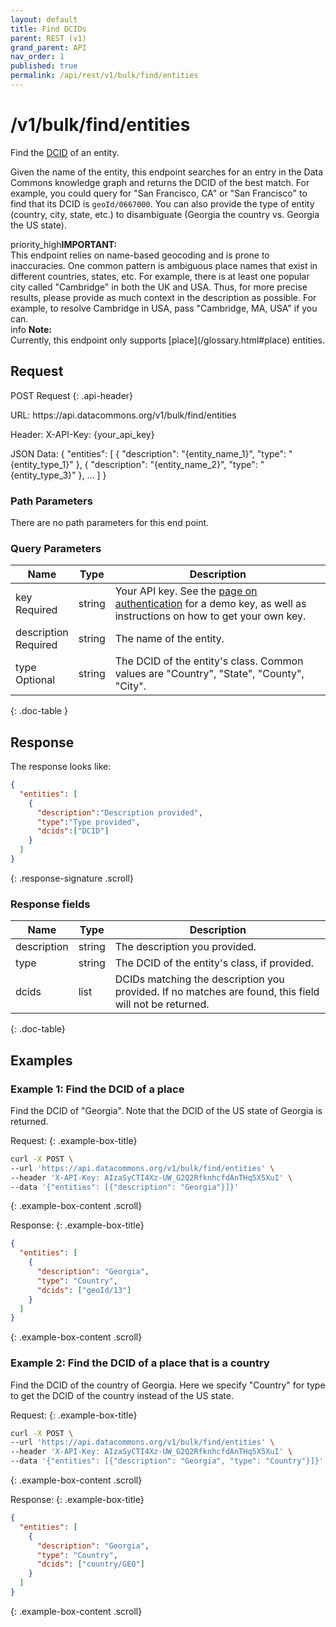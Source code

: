 ```yaml
---
layout: default
title: Find DCIDs
parent: REST (v1)
grand_parent: API
nav_order: 1
published: true
permalink: /api/rest/v1/bulk/find/entities
---
```


# /v1/bulk/find/entities

Find the [DCID](/glossary.html#dcid) of an entity.

Given the name of the entity, this endpoint searches for an entry in the Data Commons knowledge graph and returns the DCID of the best match. For example, you could query for "San Francisco, CA" or "San Francisco" to find that its DCID is `geoId/0667000`. You can also provide the type of entity (country, city, state, etc.) to disambiguate (Georgia the country vs. Georgia the US state).

<div markdown="span" class="alert alert-danger" role="alert">
   <span class="material-icons exclamation-icon">priority_high</span><b>IMPORTANT:</b><br />
   This endpoint relies on name-based geocoding and is prone to inaccuracies. One common pattern is ambiguous place names that exist in different countries, states, etc. For example, there is at least one popular city called "Cambridge" in both the UK and USA. Thus, for more precise results, please provide as much context in the description as possible. For example, to resolve Cambridge in USA, pass "Cambridge, MA, USA" if you can.
</div>

<div markdown="span" class="alert alert-info" role="alert">
   <span class="material-icons md-16">info </span><b>Note:</b><br />
   Currently, this endpoint only supports [place](/glossary.html#place) entities.
</div>

## Request

POST Request
{: .api-header}

<div class="api-signature">
URL:
https://api.datacommons.org/v1/bulk/find/entities

Header:
X-API-Key: {your_api_key}

JSON Data:
{
  "entities": [
    {
        "description": "{entity_name_1}",
        "type": "{entity_type_1}"
    },
    {
        "description": "{entity_name_2}",
        "type": "{entity_type_3}"
    },
    ...
  ]
}
</div>
<script src="/assets/js/syntax_highlighting.js"></script>

### Path Parameters

There are no path parameters for this end point.

### Query Parameters

| Name                                                     | Type   | Description                                                                                                                                                     |
| -------------------------------------------------------- | ------ | --------------------------------------------------------------------------------------------------------------------------------------------------------------- |
| key <br /> <required-tag>Required</required-tag>         | string | Your API key. See the [page on authentication](/api/rest/v1/getting_started#authentication) for a demo key, as well as instructions on how to get your own key. |
| description <br /> <required-tag>Required</required-tag> | string | The name of the entity.                                                                                                                                         |
| type <br /> <optional-tag>Optional</optional-tag>        | string | The DCID of the entity's class. Common values are "Country", "State", "County", "City".                                                                         |
{: .doc-table }

## Response

The response looks like:

```json
{
  "entities": [
    {
      "description":"Description provided",
      "type":"Type provided",
      "dcids":["DCID"]
    }
  ]
}
```
{: .response-signature .scroll}

### Response fields

| Name        | Type   | Description                                                                                            |
| ----------- | ------ | ------------------------------------------------------------------------------------------------------ |
| description | string | The description you provided.                                                                          |
| type        | string | The DCID of the entity's class, if provided.                                                           |
| dcids       | list   | DCIDs matching the description you provided. If no matches are found, this field will not be returned. |
{: .doc-table}

## Examples

### Example 1: Find the DCID of a place

Find the DCID of "Georgia". Note that the DCID of the US state of Georgia is returned.

Request:
{: .example-box-title}

```bash
curl -X POST \
--url 'https://api.datacommons.org/v1/bulk/find/entities' \
--header 'X-API-Key: AIzaSyCTI4Xz-UW_G2Q2RfknhcfdAnTHq5X5XuI' \
--data '{"entities": [{"description": "Georgia"}]}'
```
{: .example-box-content .scroll}

Response:
{: .example-box-title}

```json
{
  "entities": [
    {
      "description": "Georgia",
      "type": "Country",
      "dcids": ["geoId/13"]
    }
  ]
}
```
{: .example-box-content .scroll}

### Example 2: Find the DCID of a place that is a country

Find the DCID of the country of Georgia. Here we specify "Country" for type to get the DCID of the country instead of the US state.

Request:
{: .example-box-title}

```bash
curl -X POST \
--url 'https://api.datacommons.org/v1/bulk/find/entities' \
--header 'X-API-Key: AIzaSyCTI4Xz-UW_G2Q2RfknhcfdAnTHq5X5XuI' \
--data '{"entities": [{"description": "Georgia", "type": "Country"}]}'
```
{: .example-box-content .scroll}

Response:
{: .example-box-title}

```json
{
  "entities": [
    {
      "description": "Georgia",
      "type": "Country",
      "dcids": ["country/GEO"]
    }
  ]
}
```
{: .example-box-content .scroll}
